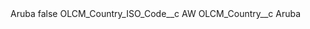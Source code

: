 <?xml version="1.0" encoding="UTF-8"?>
<CustomMetadata xmlns="http://soap.sforce.com/2006/04/metadata" xmlns:xsi="http://www.w3.org/2001/XMLSchema-instance" xmlns:xsd="http://www.w3.org/2001/XMLSchema">
    <label>Aruba</label>
    <protected>false</protected>
    <values>
        <field>OLCM_Country_ISO_Code__c</field>
        <value xsi:type="xsd:string">AW</value>
    </values>
    <values>
        <field>OLCM_Country__c</field>
        <value xsi:type="xsd:string">Aruba</value>
    </values>
</CustomMetadata>
